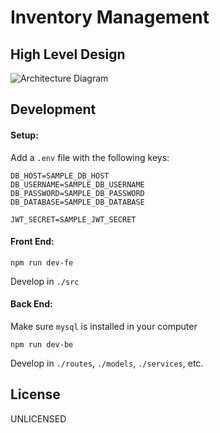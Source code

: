 # Inventory Management

## High Level Design

![Architecture Diagram](./Design.png)

## Development

#### Setup:

Add a `.env` file with the following keys:

```
DB_HOST=SAMPLE_DB_HOST
DB_USERNAME=SAMPLE_DB_USERNAME
DB_PASSWORD=SAMPLE_DB_PASSWORD
DB_DATABASE=SAMPLE_DB_DATABASE

JWT_SECRET=SAMPLE_JWT_SECRET
```

#### Front End:

`npm run dev-fe`

Develop in `./src`

#### Back End:

Make sure `mysql` is installed in your computer

`npm run dev-be`

Develop in `./routes`, `./models`, `./services`, etc.

## License

UNLICENSED
